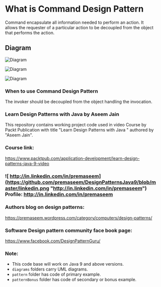 # What is Command Design Pattern 
Command encapsulate all information needed to perform an action. It allows the requester of a particular action to be decoupled from the object that performs the action.

## Diagram
![Diagram](https://github.com/premaseem/DesignPatternsJava9/blob/command-pattern/diagrams/template-method-Pattern-class-diagram.jpeg "Diagram")

![Diagram](https://github.com/premaseem/DesignPatternsJava9/blob/command-pattern/diagrams/Template-method-Design-Pattern-generic.jpeg "Diagram")

![Diagram](https://github.com/premaseem/DesignPatternsJava9/blob/command-pattern/diagrams/template-method-sequence.png "Diagram")

### When to use Command Design Pattern 
The invoker should be decoupled from the object handling the invocation.

### Learn Design Patterns with Java by Aseem Jain
This repository contains working project code used in video Course by Packt Publication with title "Learn Design Patterns with Java " authored by "Aseem Jain".

### Course link: 
https://www.packtpub.com/application-development/learn-design-patterns-java-9-video

### ![ http://in.linkedin.com/in/premaseem](https://github.com/premaseem/DesignPatternsJava9/blob/master/linkedin.png "http://in.linkedin.com/in/premaseem") Profile:  http://in.linkedin.com/in/premaseem

### Authors blog on design patterns:
https://premaseem.wordpress.com/category/computers/design-patterns/

### Software Design pattern community face book page:
https://www.facebook.com/DesignPatternGuru/

### Note: 
* This code base will work on Java 9 and above versions. 
* `diagrams` folders carry UML diagrams.
* `pattern` folder has code of primary example. 
* `patternBonus` folder has code of secondary or bonus example.

